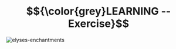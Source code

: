 # $${\color{grey}LEARNING -- Exercise}$$
![elyses-enchantments](https://user-images.githubusercontent.com/65892342/230029332-383e9afe-9616-4e80-8162-426665249168.svg)
